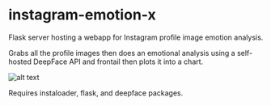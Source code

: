 # instagram-emotion-x

Flask server hosting a webapp for Instagram profile image emotion analysis.

Grabs all the profile images then does an emotional analysis using a self-hosted DeepFace API and frontail then plots it into a chart.

![alt text](https://www.tokyochronos.net/upload/nfzo49p7.gif)

Requires instaloader, flask, and deepface packages.
